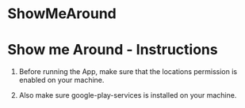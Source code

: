 # ShowMeAround

Show me Around - Instructions 
==============================

1. Before running the App,  make sure that the locations permission is enabled on your machine.

2. Also make sure google-play-services is installed on your machine.
